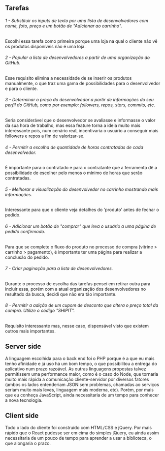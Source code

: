 ## Tarefas

###### 1 - Substituir os inputs de texto por uma lista de desenvolvedores com nome, foto, preço e um botão de "Adicionar ao carrinho".
Escolhi essa tarefa como primeira porque uma loja na qual o cliente não vê os produtos disponíveis não é uma loja.

###### 2 - Popular a lista de desenvolvedores a partir de uma organização do GitHub.
Esse requisito elimina a necessidade de se inserir os produtos manualmente, o que traz uma gama de possibilidades para o desenvolvedor e para o cliente.

###### 3 - Determinar o preço do desenvolvedor a partir de informações do seu perfil do GitHub, como por exemplo: followers, repos, stars, commits, etc.
Seria considerável que o desenvolvedor se avaliasse e informasse o valor da sua hora de trabalho, mas essa feature torna a ideia muito mais interessante pois, num cenário real, incentivaria o usuário a conseguir mais followers e repos a fim de valorizar-se.

###### 4 - Permitir a escolha de quantidade de horas contratadas de cada desenvolvedor.
É importante para o contratado e para o contratante que a ferramenta dê a possibilidade de escolher pelo menos o mínimo de horas que serão contratadas.

###### 5 - Melhorar a visualização do desenvolvedor no carrinho mostrando mais informações.
Interessante para que o cliente veja detalhes do 'produto' antes de fechar o pedido.

###### 6 - Adicionar um botão de "comprar" que leva o usuário a uma página de pedido confirmado.
Para que se complete o fluxo do produto no processo de compra (vitrine > carrinho > pagamento), é importante ter uma página para realizar a conclusão do pedido.

###### 7 - Criar paginação para a lista de desenvolvedores.
Durante o processo de escolha das tarefas pensei em retirar outra para incluir essa, porém com a atual organização dos desenvolvedores no resultado da busca, decidi que não era tão importante.

###### 8 - Permitir a adição de um cupom de desconto que altera o preço total da compra. Utilize o código "SHIPIT".
Requisito interessante mas, nesse caso, dispensável visto que existem outros mais importantes.

## Server side

A linguagem escolhida para o back end foi o PHP porque é a que eu mais tenho afinidade e já uso há um bom tempo, o que possibilitou a entrega do aplicativo num prazo razoável. As outras linguagens propostas talvez permitissem uma performance maior, como é o caso do Node, que tornaria muito mais rápida a comunicação cliente-servidor por diversos fatores (ambos os lados entenderiam JSON sem problemas, chamadas ao serviços seriam muito mais leves, linguagem mais moderna, etc). Porém, por mais que eu conheça JavaScript, ainda necessitaria de um tempo para conhecer a nova tecnologia.

## Client side

Todo o lado do cliente foi construído com HTML/CSS e jQuery. Por mais rápido que o React pudesse ser em cima do simples jQuery, eu ainda assim necessitaria de um pouco de tempo para aprender a usar a biblioteca, o que alongaria o prazo. 
